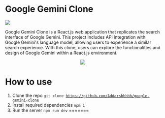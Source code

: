 
# Google Gemini Clone 
<img src="https://github.com/aneeshlalwani/google-gemini-clone/blob/main/src/assets/gemini_icon.png?raw=true" />

Google Gemini Clone is a React.js web application that replicates the search interface of Google Gemini. This project includes API integration with Google Gemini's language model, allowing users to experience a similar search experience. With this clone, users can explore the functionalities and design of Google Gemini within a React.js environment.

<div align="center">
  <img src="https://github.com/aneeshlalwani/google-gemini-clone/blob/main/src/assets/output_img.png?raw=true"/>
</div>

# How to use

1.  Clone the repo <code>git clone https://github.com/Addarshhhhh/google-gemini-clone </code>
2.  Install required dependencies <code>npm i</code>
3. Run the server <code>npm run dev</code>
=======

